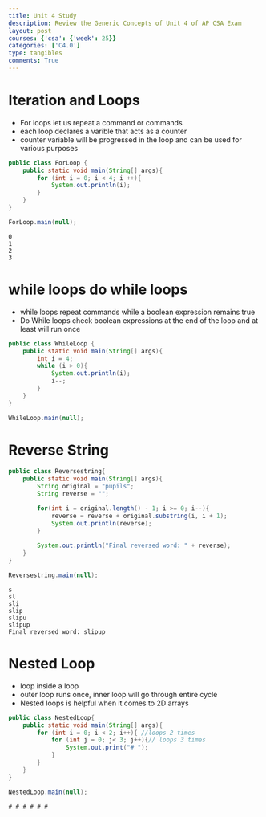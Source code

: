```yaml
---
title: Unit 4 Study
description: Review the Generic Concepts of Unit 4 of AP CSA Exam
layout: post
courses: {'csa': {'week': 25}}
categories: ['C4.0']
type: tangibles
comments: True
---
```


# Iteration and Loops
- For loops let us repeat a command or commands
- each loop declares a varible that acts as a counter
- counter variable will be progressed in the loop and can be used for various purposes


```java
public class ForLoop {    
    public static void main(String[] args){
        for (int i = 0; i < 4; i ++){
            System.out.println(i);
        }
    }
}

ForLoop.main(null);
```

    0
    1
    2
    3


# while loops do while loops
- while loops repeat commands while a boolean expression remains true
- Do While loops check boolean expressions at the end of the loop and at least will run once


```java
public class WhileLoop { 
    public static void main(String[] args){
        int i = 4;
        while (i > 0){
            System.out.println(i);
            i--;
        }
    }
}

WhileLoop.main(null);
```

# Reverse String


```java
public class Reversestring{
    public static void main(String[] args){
        String original = "pupils";
        String reverse = "";

        for(int i = original.length() - 1; i >= 0; i--){
            reverse = reverse + original.substring(i, i + 1);
            System.out.println(reverse);
        }
        
        System.out.println("Final reversed word: " + reverse);
    }
}

Reversestring.main(null);
```

    s
    sl
    sli
    slip
    slipu
    slipup
    Final reversed word: slipup


# Nested Loop
- loop inside a loop
- outer loop runs once, inner loop will go through entire cycle
- Nested loops is helpful when it comes to 2D arrays


```java
public class NestedLoop{
    public static void main(String[] args){
        for (int i = 0; i < 2; i++){ //loops 2 times
            for (int j = 0; j< 3; j++){// loops 3 times
                System.out.print("# "); 
            }
        }
    }
}

NestedLoop.main(null);
```

    # # # # # # 
